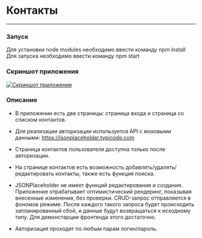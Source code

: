 # Контакты

***

### Запуск
Для установки node modules необходимо ввести команду npm install
Для запуска необходимо ввести команду npm start

### Скриншот приложения
[![Скриншот приложения](https://github.com/marksadykov/Contacts/screen.png)](https://github.com/marksadykov/Contacts/screen.png)

### Описание
- В приложении есть две страницы: страница входа и страница со списком контактов.

- Для реализации авторизации используется API с моковыми данными:
https://jsonplaceholder.typicode.com

- Страница контактов пользователя доступна только после авторизации.

- На странице контактов есть возможность добавлять/удалять/редактировать контакты, также есть функция поиска.

- JSONPlaceholder не имеет функций редактирования и создания. Приложение отрабатывает оптимистический рендеринг, показывая внесенные изменения, без проверки. CRUD-запрос отправляется в фономов режиме. После каждого такого запроса будет происходить запланированный сбой, и данные будут возвращаться к исходному типу. Для демонстарции фронтенда этого достаточно.
 
- Авторизация проходит по любым парам логин/пароль.
